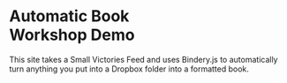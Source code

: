 # Automatic Book<br>Workshop Demo

This site takes a Small Victories Feed and uses Bindery.js to automatically turn anything you put into a Dropbox folder into a formatted book.
